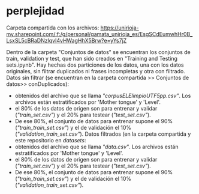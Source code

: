 # perplejidad

Carpeta compartida con los archivos: https://unirioja-my.sharepoint.com/:f:/g/personal/gamata_unirioja_es/EsgSCdEumwhHr0B_LsxSL5cBRaDNzlqvI4vHWagHhX5Brw?e=yYs7jZ
    
Dentro de la carpeta "Conjuntos de datos" se encuentran los conjuntos de train, validation y test, que han sido creados en "Training and Testing sets.ipynb".
Hay hechas dos particiones de los datos, una con los datos originales, sin filtrar duplicados ni frases incompletas y otra con filtrado.
Datos sin filtrar (se encuentran en la carpeta compartida >> Conjuntos de datos>> conDuplicados):
- obtenidos del archivo que se llama *"corpusELElimpioUTF5pp.csv"*. Los archivos están estratificados por 'Mother tongue' y 'Level'.
- el 80% de los datos de origen son para entrenar y validar (*"train_set.csv"*) y el 20% para testear (*"test_set.csv"*).
- De ese 80%, el conjunto de datos para entrenar supone el 90% (*"train_train_set.csv"*) y el de validación el 10% (*"validation_train_set.csv"*).
Datos filtrados (en la carpeta compartida y este repositorio en *datasets*:
- obtenidos del archivo que se llama *"data.csv"*. Los archivos están estratificados por 'Mother tongue' y 'Level'.
- el 80% de los datos de origen son para entrenar y validar (*"train_set.csv"*) y el 20% para testear (*"test_set.csv"*).
- De ese 80%, el conjunto de datos para entrenar supone el 90% (*"train_train_set.csv"*) y el de validación el 10% (*"validation_train_set.csv"*).
